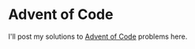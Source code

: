 # Advent of Code

I'll post my solutions to [Advent of Code](http://adventofcode.com/) problems here.
